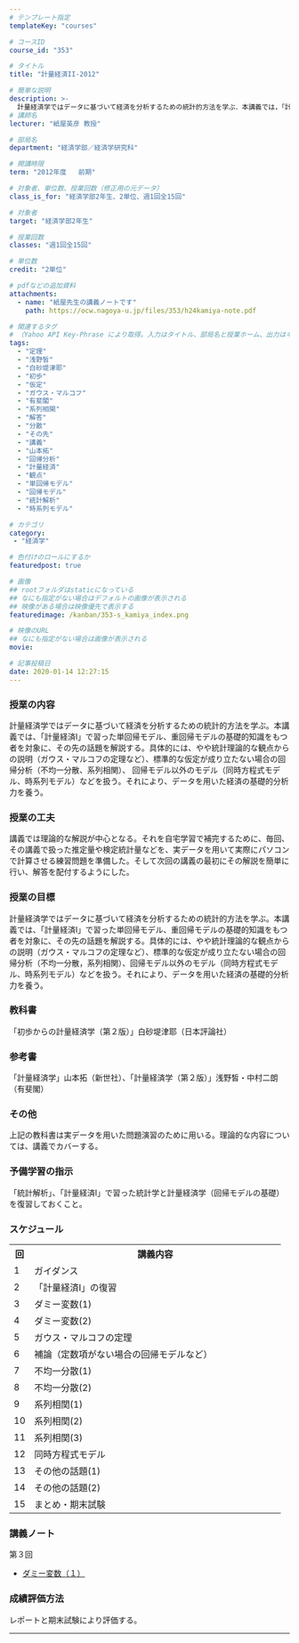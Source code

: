 ```yaml
---
# テンプレート指定
templateKey: "courses"

# コースID
course_id: "353"

# タイトル
title: "計量経済II-2012"

# 簡単な説明
description: >-
  計量経済学ではデータに基づいて経済を分析するための統計的方法を学ぶ．本講義では，「計量経済I」で習った単回帰モデル，重回帰モデルの基礎的知識をもつ者を対象に，その先の話題を解説する．具体的には，やや統計理論的な観点からの説明（ガウス・マルコフの定理など），標準的な仮定が成り立たない場合の回帰分析（不均一分散，系列相関）， 回帰モデル以外のモデル（同時方程式モデル，時系列モデル）などを扱う．それによ ....
# 講師名
lecturer: "紙屋英彦 教授"

# 部局名
department: "経済学部／経済学研究科"

# 開講時限
term: "2012年度	前期"

# 対象者、単位数、授業回数（修正用の元データ）
class_is_for: "経済学部2年生、2単位、週1回全15回"

# 対象者
target: "経済学部2年生"

# 授業回数
classes: "週1回全15回"

# 単位数
credit: "2単位"

# pdfなどの追加資料
attachments:
  - name: "紙屋先生の講義ノートです" 
    path: https://ocw.nagoya-u.jp/files/353/h24kamiya-note.pdf

# 関連するタグ
# （Yahoo API Key-Phrase により取得。入力はタイトル、部局名と授業ホーム、出力はキーフレーズ（tags））
tags:
  - "定理"
  - "浅野皙"
  - "白砂堤津耶"
  - "初歩"
  - "仮定"
  - "ガウス・マルコフ"
  - "有斐閣"
  - "系列相関"
  - "解答"
  - "分散"
  - "その先"
  - "講義"
  - "山本拓"
  - "回帰分析"
  - "計量経済"
  - "観点"
  - "単回帰モデル"
  - "回帰モデル"
  - "統計解析"
  - "時系列モデル"

# カテゴリ
category:
 - "経済学"

# 色付けのロールにするか
featuredpost: true

# 画像
## rootフォルダはstaticになっている
## なにも指定がない場合はデフォルトの画像が表示される
## 映像がある場合は映像優先で表示する
featuredimage: /kanban/353-s_kamiya_index.png

# 映像のURL
## なにも指定がない場合は画像が表示される
movie: 

# 記事投稿日
date: 2020-01-14 12:27:15
---
```


### 授業の内容

計量経済学ではデータに基づいて経済を分析するための統計的方法を学ぶ。本講義では、「計量経済I」で習った単回帰モデル、重回帰モデルの基礎的知識をもつ者を対象に、その先の話題を解説する。具体的には、やや統計理論的な観点からの説明（ガウス・マルコフの定理など）、標準的な仮定が成り立たない場合の回帰分析（不均一分散、系列相関）、 回帰モデル以外のモデル（同時方程式モデル、時系列モデル）などを扱う。それにより、データを用いた経済の基礎的分析力を養う。


### 授業の工夫

講義では理論的な解説が中心となる。それを自宅学習で補完するために、毎回、その講義で扱った推定量や検定統計量などを、実データを用いて実際にパソコンで計算させる練習問題を準備した。そして次回の講義の最初にその解説を簡単に行い、解答を配付するようにした。





### 授業の目標

計量経済学ではデータに基づいて経済を分析するための統計的方法を学ぶ。本講義では、「計量経済I」で習った単回帰モデル、重回帰モデルの基礎的知識をもつ者を対象に、その先の話題を解説する。具体的には、やや統計理論的な観点からの説明（ガウス・マルコフの定理など）、標準的な仮定が成り立たない場合の回帰分析（不均一分散，系列相関）、回帰モデル以外のモデル（同時方程式モデル、時系列モデル）などを扱う。それにより、データを用いた経済の基礎的分析力を養う。 

### 教科書

「初歩からの計量経済学（第２版）」白砂堤津耶（日本評論社）

### 参考書

「計量経済学」山本拓（新世社）、「計量経済学（第２版）」浅野皙・中村二朗（有斐閣）

### その他

上記の教科書は実データを用いた問題演習のために用いる。理論的な内容については、講義でカバーする。

### 予備学習の指示

「統計解析」、「計量経済I」で習った統計学と計量経済学（回帰モデルの基礎）を復習しておくこと。


<h3>スケジュール</h3>
<table class="basic" width="400">
<tr>
<th width="20" class="center">回</th>
<th width="435" class="center">講義内容</th>
</tr>
<tr>
<td width="20" class="center">1</td>
<td width="435">ガイダンス</td>
</tr>
<tr>
<td width="20" class="center">2</td>
<td width="435">「計量経済I」の復習</td>
</tr>
<tr>
<td width="20" class="center">3</td>
<td width="435">ダミー変数(1)</td>
</tr>
<tr>
<td width="20" class="center">4</td>
<td width="435">ダミー変数(2)</td>
</tr>
<tr>
<td width="20" class="center">5</td>
<td width="435">ガウス・マルコフの定理</td>
</tr>
<tr>
<td width="20" class="center">6</td>
<td width="435">補論（定数項がない場合の回帰モデルなど）</td>
</tr>
<tr>
<td width="20" class="center">7</td>
<td width="435">不均一分散(1)</td>
</tr>
<tr>
<td width="20" class="center">8</td>
<td width="435">不均一分散(2)</td>
</tr>
<tr>
<td width="20" class="center">9</td>
<td width="435">系列相関(1)</td>
</tr>
<tr>
<td width="20" class="center">10</td>
<td width="435">系列相関(2)</td>
</tr>
<tr>
<td width="20" class="center">11</td>
<td width="435">系列相関(3)</td>
</tr>
<tr>
<td width="20" class="center">12</td>
<td width="435">同時方程式モデル</td>
</tr>
<tr>
<td width="20" class="center">13</td>
<td width="435">その他の話題(1)</td>
</tr>
<tr>
<td width="20" class="center">14</td>
<td width="435">その他の話題(2)</td>
</tr>
<tr>
<td width="20" class="center">15</td>
<td width="435">まとめ・期末試験</td>
</tr>
</table>


### 講義ノート

第３回

- [ダミー変数（１）](https://ocw.nagoya-u.jp/files/353/h24kamiya-note.pdf) 





### 成績評価方法

レポートと期末試験により評価する。





-----